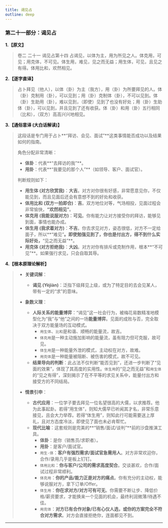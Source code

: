 ```yaml
---
title: 谒见占
outline: deep
---
```

  
### **第二十一部分：谒见占**

**1.【原文】**
> 卷二 二十一 谒见占第十四
> 占谒见，以体为主，用为所见之人。体克用，可见；用克体，不可见。体生用，难见，见之而无益；用生体，可见，且见之有得。体用比和，欢然相见。

**2.【逐字直译】**
> 占卜拜见（他人），以体（卦）为主（我方），用（卦）为所要拜见的人。体（卦）克制用（卦），可以见到；用（卦）克制体（卦），不可以见到。体（卦）生助用（卦），难以见到，（即使）见到了也没有好处；用（卦）生助体（卦），可以见到，并且见到了还有收获。体（卦）和用（卦）五行相同（比和），（双方）高高兴兴地相见。

**3.【通俗意译 (大白话解读)】**
> 这段话是专门用于占卜**“拜访、会见、面试”**这类事情能否成功以及结果如何的指南。
> 
> 角色分配非常清晰：
> *   **体卦**：代表**“去拜访的我”**。
> *   **用卦**：代表**“我要见的那个人”**（如领导、客户、面试官）。
> 
> 判断规则如下：
> 
> *   **用生体 (对方欣赏我)**：**大吉**。对方对你很有好感，非常愿意见你，不仅能见到，而且见面后还会有意想不到的好处和收获。
> *   **体用比和 (双方一拍即合)**：**吉**。双方地位对等，气场相投，见面过程会非常愉快，**“欢然相见”**。
> *   **体克用 (我能说服对方)**：**可见**。你有能力让对方接受你的拜访，能够见到面，事情也能办成。
> *   **体生用 (我求着对方)**：**不吉**。你去求见对方，姿态很低，对方不一定给面子，所以**“难见”**。即使勉强见到了，你也是付出方，得不到什么实际好处，**“见之而无益”**。
> *   **用克体 (对方拒绝我)**：**大凶**。对方对你有排斥或克制作用，根本**“不可见”**。如果强行求见，只会自取其辱。

**4.【根本原理论解析】**
> *   **关键词解**：
>     *   **谒见 (Yèjiàn)**：泛指下级拜见上级，或为了特定目的去会见某人，带有一定的“求”的意味。
> 
> *   **象数义理**：
>     *   **人际关系的能量博弈**：“谒见”这一社会行为，被梅花易数精准地模型化为“我”与“他”之间的一场**能量博弈**。见面的成败与否，完全取决于双方能量场的互动模式。
>         *   `用生体`、`比和`是和谐、顺畅的能量流，故吉。
>         *   `体克用`是一种主动施加影响的能量流，虽有阻力但可克服，故可见。
>         *   `体生用`是一种能量外泄的模式，主动权在对方，故难。
>         *   `用克体`是一种能量被阻断、被伤害的模式，故不可见。
>     *   **结果导向的判断**：此占法不仅判断“能否见到”，还进一步判断了“见面的效果”，体现了其高度的实用性。`体生用`的“见之而无益”和`用生体`的“见之有得”，深刻揭示了在不平等的求见关系中，能量付出方和接受方的不同结局。
> 
> *   **情景引申**：
>     *   **古代应用**：一位学子要去拜见一位名望很高的大儒，以求推荐。他为此事起卦。若得“用生体”，则知大儒早已听闻其才名，非常乐意接见，且会大力举荐。若得“体生用”，则知此行可能需要送上厚礼，且对方态度冷淡，即使见了面也未必肯帮忙。
>     *   **现代比喻**：这套规则是完美的**“销售/面试/谈判”**前的沙盘推演工具。
>         *   **体卦**：是你（销售员/求职者）。
>         *   **用卦**：是客户/面试官。
>         *   `用生-体`：**客户有强烈需求/面试官急需用人**。对方非常欢迎你，合作/录用几乎是板上钉钉。
>         *   `体用比和`：**你与客户/公司的需求高度契合**。交谈甚欢，合作/面试过程非常顺利。
>         *   `体克用`：**你的产品/能力正是对方的痛点**。你有充分的主动权，能够说服对方，拿下订单/Offer。
>         *   `体生用`：**你在求对方/对方可有可无**。你需要不断让步、降低价格/薪资要求，才能换来一个见面的机会，最终利润微薄/待遇不佳。
>         *   `用克体`：**对方已有合作对象/已有心仪人选，或你的方案完全不符合对方需求**。对方会直接拒绝你，连面都见不到。

---
